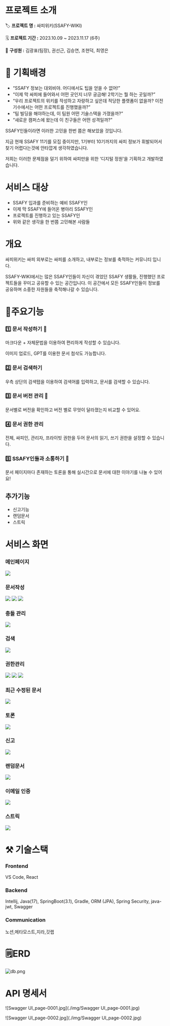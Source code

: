 # 프로젝트 소개

🏷️ **프로젝트 명 :** 싸피위키(SSAFY-WIKI)

🗓️ **프로젝트 기간 :** 2023.10.09 ~ 2023.11.17 (6주)

👥 **구성원 :** 김광표(팀장), 권선근, 김승연, 조현덕, 최영은

# 🧐 기획배경

- “SSAFY 정보는 대외비야. 어디에서도 팁을 얻을 수 없어!”
- “이제 막 싸피에 들어와서 어떤 곳인지 너무 궁금해! 2학기는 뭘 하는 곳일까?”
- “우리 프로젝트의 위키를 작성하고 자랑하고 싶은데 적당한 플랫폼이 없을까? 이전 기수에서는 어떤 프로젝트를 진행했을까?”
- “팀 빌딩을 해야하는데, 이 팀원 어떤 기술스택을 가졌을까?”
- “새로운 캠퍼스에 왔는데 이 친구들은 어떤 성격일까?”

SSAFY인들이라면 이러한 고민을 한번 쯤은 해보았을 것입니다.

지금 현재 SSAFY 11기를 모집 중이지만, 1기부터 10기까지의 싸피 정보가 휘발되어서 찾기 어렵다는것에 안타깝게 생각하였습니다.

저희는 이러한 문제점을 덜기 위하여 싸피만을 위한 ‘디지털 정원’을 기획하고 개발하였습니다.

# 서비스 대상

- SSAFY 입과를 준비하는 예비 SSAFY인
- 이제 막 SSAFY에 들어온 병아리 SSAFY인
- 프로젝트를 진행하고 있는 SSAFY인
- 위와 같은 생각을 한 번쯤 고민해본 사람들

# 개요

싸피위키는 싸피 외부로는 싸피를 소개하고, 내부로는 정보를 축적하는 커뮤니티 입니다.

SSAFY-WIKI에서는 많은 SSAFY인들이 자신이 겪었던 SSAFY 생활들, 진행했던 프로젝트들을 꾸미고 공유할 수 있는 공간입니다. 이 공간에서 모든 SSAFY인들이 정보를 공유하며 소중한 자원들을 축적해나갈 수 있습니다.

# 💠주요기능

### 1️⃣ 문서 작성하기 📄

마크다운 + 자체문법을 이용하여 편리하게 작성할 수 있습니다.

이미지 업로드, GPT를 이용한 문서 첨삭도 가능합니다.

### 2️⃣ 문서 검색하기

우측 상단의 검색탭을 이용하여 검색어를 입력하고, 문서를 검색할 수 있습니다.

### 3️⃣ 문서 버전 관리 🔧

문서별로 버전을 확인하고 버전 별로 무엇이 달라졌는지 비교할 수 있어요. 

### 4️⃣ 문서 권한 관리

전체, 싸피인, 관리자, 프라이빗 권한을 두어 문서의 읽기, 쓰기 권한을 설정할 수 있습니다.

### 5️⃣ SSAFY인들과 소통하기 👯

문서 페이지마다 존재하는 토론을 통해 실시간으로 문서에 대한 이야기를 나눌 수 있어요!

## 추가기능

- 신고기능
- 랜덤문서
- 스트릭

# 서비스 화면

### 메인페이지
![](./img/메인페이지.png)
### 문서작성
![](./img/문서-작성-페이지로-이동.gif)
![](./img/gpt-첨삭.gif)
![](./img/문서-작성-후-등록.gif)

### 충돌 관리
![](./img/병합-충돌.gif)

### 검색
![](./img/검색.png)

### 권한관리
![](./img/문서-권한-탭.gif)
![](./img/읽기-권한-없음.gif)
![](./img/쓰기-권한-없음.gif)

### 최근 수정된 문서
![](./img/최근-수정된-문서.png)

### 토론
![](./img/토론.png)

### 신고
![](./img/문서-신고.gif)

### 랜덤문서
![](./img/랜덤문서.gif)

### 이메일 인증
![](./img/이메일-인증.gif)

### 스트릭
![](./img/스트릭.gif)


# ⚒ 기술스택

### Frontend

VS Code, React

### Backend

Intellij, Java(17), SpringBoot(3.1), Gradle, ORM (JPA), Spring Security, java-jwt, Swagger

### Communication

노션,메타모스트,지라,깃랩

# 🗒️ERD

![db.png](./img/db.png)

# API 명세서

![Swagger UI_page-0001.jpg](./img/Swagger UI_page-0001.jpg)

![Swagger UI_page-0002.jpg](./img/Swagger UI_page-0002.jpg)
